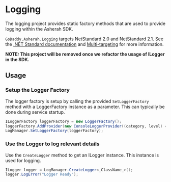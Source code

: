 # Logging

The logging project provides static factory methods that are used to provide logging within the Asherah SDK.

`GoDaddy.Asherah.Logging` targets NetStandard 2.0 and NetStandard 2.1. See the
[.NET Standard documentation](https://docs.microsoft.com/en-us/dotnet/standard/net-standard) and
[Multi-targeting](https://docs.microsoft.com/en-us/dotnet/standard/library-guidance/cross-platform-targeting#multi-targeting)
for more information.

**NOTE: This project will be removed once we refactor the usage of ILogger in the SDK.**

## Usage

### Setup the Logger Factory

The logger factory is setup by calling the provided `SetLoggerFactory` method with a LoggerFactory instance
as a parameter. This can typically be done during service startup.

```c#
ILoggerFactory loggerFactory = new LoggerFactory();
loggerFactory.AddProvider(new ConsoleLoggerProvider((category, level) => level >= LogLevel.Information, true));
LogManager.SetLoggerFactory(loggerFactory);
```

### Use the Logger to log relevant details
Use the `CreateLogger` method to get an ILogger instance. This instance is used for logging.

```C#
ILogger logger = LogManager.CreateLogger<_ClassName_>();
logger.LogError("Logger Ready");
```
